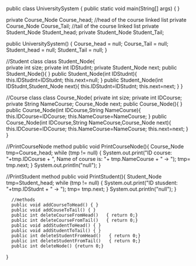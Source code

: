 public class UniversitySystem {
public static void main(String[] args) {
}

private Course_Node Course_head; //head of the course linked list
private Course_Node Course_Tail; //tail of the course linked list
private Student_Node Student_head;
private Student_Node Student_Tail;

public UniversitySystem() {
    Course_head = null;
    Course_Tail = null;
    Student_head = null;
    Student_Tail = null;
  } 

  //Student class
  class Student_Node{  
    private int size;
    private int IDStudnt;
    private Student_Node next;
    public Student_Node(){
    }
    public Student_Node(int IDStudnt){
    this.IDStudnt=IDStudnt;
    this.next=null;
    }
    public Student_Node(int IDStudnt,Student_Node next){
    this.IDStudnt=IDStudnt;
    this.next=next;
    }
  }
  
  //Course class
  class Course_Node{
    private int size;
    private int IDCourse;
    private String NameCourse;
    Course_Node next;
    public Course_Node(){
    }
    public Course_Node(int IDCourse,String NameCourse){
      this.IDCourse=IDCourse;
      this.NameCourse=NameCourse;
    }
    public Course_Node(int IDCourse,String NameCourse,Course_Node next){
      this.IDCourse=IDCourse;
      this.NameCourse=NameCourse;
      this.next=next;
    }
  }

  //PrintCourseNode method
  public void PrintCourseNode(){
    Course_Node tmp=Course_head;
    while (tmp != null) {
      System.out.print("ID course: "+tmp.IDCourse + ", Name of course is: "+ tmp.NameCourse + " -> ");
      tmp= tmp.next;
    }
    System.out.println("null");
  } 

  //PrintStudent method
     public void PrintStudent(){
      Student_Node tmp=Student_head;
      while (tmp != null) {
        System.out.print("ID stusdent: "+tmp.IDStudnt + " -> ");
        tmp= tmp.next;
      }
       System.out.println("null");
      } 

      //methods 
      public void addCourseToHead() { }
      public void addCouseToTail() { }
      public int deleteCourseFromHead()   { return 0;} 
      public int deleteCourseFromTail()   { return 0;}
      public void addStudentToHead() { }
      public void addStudentToTail() { }
      public int deleteStudentFromHead()   { return 0;}
      public int deleteStudentFromTail()   { return 0;}
      public int deleteNode() {return 0;}

}
